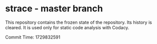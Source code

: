 # strace - master branch

This repository contains the frozen state of the repository.
Its history is cleared. It is used only for static code
analysis with Codacy.

Commit Time: 1729832591